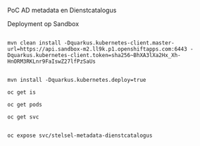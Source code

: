 PoC AD metadata en Dienstcatalogus

Deployment op Sandbox

```shell

mvn clean install -Dquarkus.kubernetes-client.master-url=https://api.sandbox-m2.ll9k.p1.openshiftapps.com:6443 -Dquarkus.kubernetes-client.token=sha256~BhXA3lXa2Hx_Xh-HnORM3RKLnr9FaIswZ27lfPzSaUs
```
```shell

mvn install -Dquarkus.kubernetes.deploy=true
```
```shell
oc get is

```
```shell
oc get pods

```
```shell
oc get svc

```

```shell

oc expose svc/stelsel-metadata-dienstcatalogus
```



